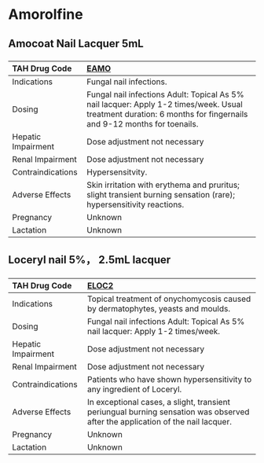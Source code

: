 # Amorolfine

## Amocoat Nail Lacquer 5mL

##### 

| TAH Drug Code      | [EAMO](https://www.tahsda.org.tw/drugs/hissearch.php?drug_code=EAMO)                                                                                             |
|:-------------------|:-----------------------------------------------------------------------------------------------------------------------------------------------------------------|
| Indications        | Fungal nail infections.                                                                                                                                          |
| Dosing             | Fungal nail infections Adult: Topical As 5% nail lacquer: Apply 1-2 times/week. Usual treatment duration: 6 months for fingernails and 9-12 months for toenails. |
| Hepatic Impairment | Dose adjustment not necessary                                                                                                                                    |
| Renal Impairment   | Dose adjustment not necessary                                                                                                                                    |
| Contraindications  | Hypersensitvity.                                                                                                                                                 |
| Adverse Effects    | Skin irritation with erythema and pruritus; slight transient burning sensation (rare); hypersensitivity reactions.                                               |
| Pregnancy          | Unknown                                                                                                                                                          |
| Lactation          | Unknown                                                                                                                                                          |

## Loceryl nail 5%， 2.5mL lacquer

##### 

| TAH Drug Code      | [ELOC2](https://www.tahsda.org.tw/drugs/hissearch.php?drug_code=ELOC2)                                                         |
|:-------------------|:-------------------------------------------------------------------------------------------------------------------------------|
| Indications        | Topical treatment of onychomycosis caused by dermatophytes, yeasts and moulds.                                                 |
| Dosing             | Fungal nail infections Adult: Topical As 5% nail lacquer: Apply 1-2 times/week.                                                |
| Hepatic Impairment | Dose adjustment not necessary                                                                                                  |
| Renal Impairment   | Dose adjustment not necessary                                                                                                  |
| Contraindications  | Patients who have shown hypersensitivity to any ingredient of Loceryl.                                                         |
| Adverse Effects    | In exceptional cases, a slight, transient periungual burning sensation was observed after the application of the nail lacquer. |
| Pregnancy          | Unknown                                                                                                                        |
| Lactation          | Unknown                                                                                                                        |

